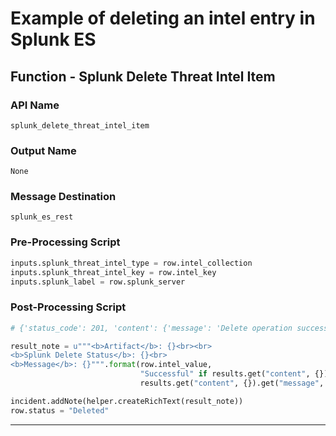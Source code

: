 <!--
    DO NOT MANUALLY EDIT THIS FILE
    THIS FILE IS AUTOMATICALLY GENERATED WITH resilient-sdk codegen
-->

# Example of deleting an intel entry in Splunk ES

## Function - Splunk Delete Threat Intel Item

### API Name
`splunk_delete_threat_intel_item`

### Output Name
`None`

### Message Destination
`splunk_es_rest`

### Pre-Processing Script
```python
inputs.splunk_threat_intel_type = row.intel_collection
inputs.splunk_threat_intel_key = row.intel_key
inputs.splunk_label = row.splunk_server
```

### Post-Processing Script
```python
# {'status_code': 201, 'content': {'message': 'Delete operation successful.', 'status': True}}

result_note = u"""<b>Artifact</b>: {}<br><br>
<b>Splunk Delete Status</b>: {}<br>
<b>Message</b>: {}""".format(row.intel_value, 
                             "Successful" if results.get("content", {}).get("status", False) else "Unsuccessful",
                             results.get("content", {}).get("message", "None"))

incident.addNote(helper.createRichText(result_note))
row.status = "Deleted"
```

---


